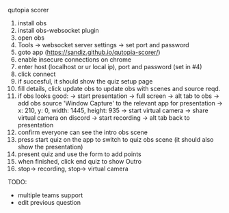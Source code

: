 qutopia scorer

1. install obs
2. install obs-websocket plugin
3. open obs
4. Tools -> websocket server settings -> set port and password
5. goto app (https://sandiz.github.io/qutopia-scorer/)
6. enable insecure connections on chrome
6. enter host (localhost or ur local ip), port and password (set in #4)
7. click connect
8. if succesful, it should show the quiz setup page
9. fill details, click update obs to update obs with scenes and source reqd.
10. if obs looks good:
		-> start presentation -> full screen
		-> alt tab to obs
		-> add obs source 'Window Capture' to the relevant app for presentation
		-> x: 210, y: 0, width: 1445, height: 935
		-> start virtual camera
		-> share virtual camera on discord
		-> start recording 
		-> alt tab back to presentation
11. confirm everyone can see the intro obs scene
12. press start quiz on the app to switch to quiz obs scene (it should also show the presentation)
13. present quiz and use the form to add points
14. when finished, click end quiz to show Outro
15. stop-> recording, stop-> virtual camera

TODO:
 * multiple teams support
 * edit previous question